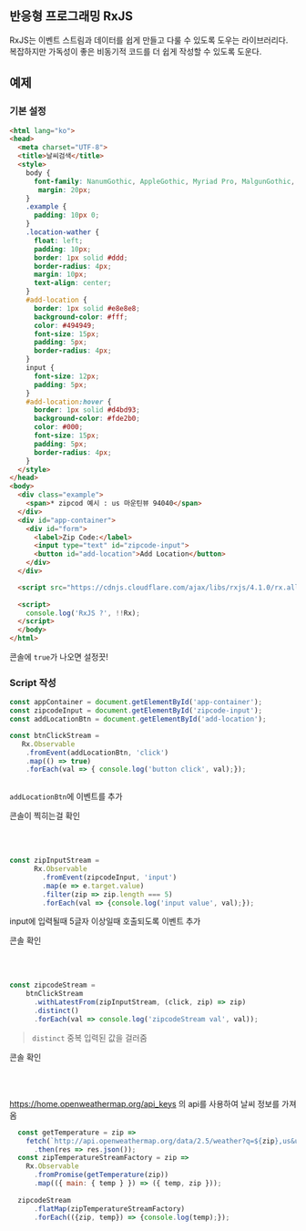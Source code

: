 ## 반응형 프로그래밍 RxJS

RxJS는 이벤트 스트림과 데이터를 쉽게 만들고 다룰 수 있도록 도우는 라이브러리다. 복잡하지만 가독성이 좋은 비동기적 코드를 더 쉽게 작성할 수 있도록 도운다.




## 예제

### 기본 설정

```html
<html lang="ko">
<head>
  <meta charset="UTF-8">
  <title>날씨검색</title>
  <style>
    body {
      font-family: NanumGothic, AppleGothic, Myriad Pro, MalgunGothic, Arial;
       margin: 20px;
    }
    .example {
      padding: 10px 0;
    }
    .location-wather {
      float: left;
      padding: 10px;
      border: 1px solid #ddd;
      border-radius: 4px;
      margin: 10px;
      text-align: center;
    }
    #add-location {
      border: 1px solid #e8e8e8;
      background-color: #fff;
      color: #494949;
      font-size: 15px;
      padding: 5px;
      border-radius: 4px;
    }
    input {
      font-size: 12px;
      padding: 5px;
    }
    #add-location:hover {
      border: 1px solid #d4bd93;
      background-color: #fde2b0;
      color: #000;
      font-size: 15px;
      padding: 5px;
      border-radius: 4px;
    }
  </style>
</head>
<body>
  <div class="example">
    <span>* zipcod 예시 : us 마운틴뷰 94040</span>
  </div>
  <div id="app-container">
    <div id="form">
      <label>Zip Code:</label>
      <input type="text" id="zipcode-input">
      <button id="add-location">Add Location</button>
    </div>
  </div>

  <script src="https://cdnjs.cloudflare.com/ajax/libs/rxjs/4.1.0/rx.all.min.js"></script>
  
  <script>
    console.log('RxJS ?', !!Rx);
  </script>
  </body>
</html>
```

콘솔에 `true`가 나오면 설정끗!



### Script 작성

```javascript
const appContainer = document.getElementById('app-container');
const zipcodeInput = document.getElementById('zipcode-input');
const addLocationBtn = document.getElementById('add-location');

const btnClickStream =
   Rx.Observable
    .fromEvent(addLocationBtn, 'click')
    .map(() => true)
    .forEach(val => { console.log('button click', val);});
        
```

`addLocationBtn`에 이벤트를 추가

콘솔이 찍히는걸 확인

<br/>
<br/>

```javascript
const zipInputStream =
      Rx.Observable
        .fromEvent(zipcodeInput, 'input')
        .map(e => e.target.value)
        .filter(zip => zip.length === 5)
        .forEach(val => {console.log('input value', val);});
```
 input에 입력될때 5글자 이상일때 호출되도록 이벤트 추가
 
 콘솔 확인

<br/>
<br/>


```javascript
const zipcodeStream =
    btnClickStream
      .withLatestFrom(zipInputStream, (click, zip) => zip)
      .distinct()
      .forEach(val => console.log('zipcodeStream val', val));
```

> `distinct` 중복 입력된 값을 걸러줌

콘솔 확인

<br/>
<br/>

https://home.openweathermap.org/api_keys 의 api를 사용하여 날씨 정보를 가져옴

```javascript
  const getTemperature = zip =>
    fetch(`http://api.openweathermap.org/data/2.5/weather?q=${zip},us&units=celsius&appid=APP_ID`)
      .then(res => res.json());
  const zipTemperatureStreamFactory = zip =>
    Rx.Observable
      .fromPromise(getTemperature(zip))
      .map(({ main: { temp } }) => ({ temp, zip }));
      
  zipcodeStream
      .flatMap(zipTemperatureStreamFactory)
      .forEach(({zip, temp}) => {console.log(temp);});
```

